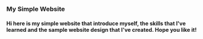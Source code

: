 ### My Simple Website

#### Hi here is my simple website that introduce myself, the skills that I've learned and the sample website design that I've created. Hope you like it!


